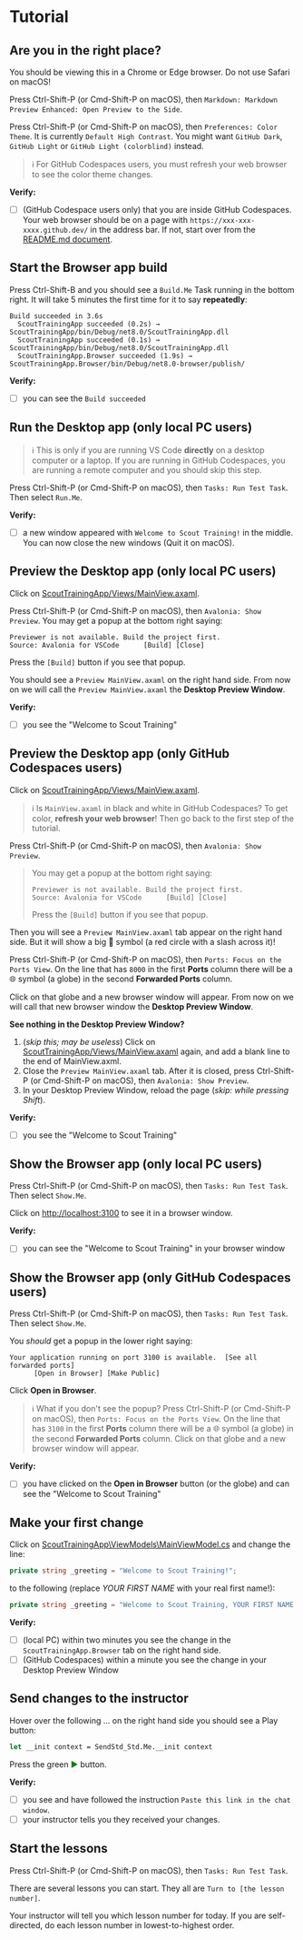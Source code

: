 # Tutorial

## Are you in the right place?

You should be viewing this in a Chrome or Edge browser. Do not use Safari on macOS!

Press Ctrl-Shift-P (or Cmd-Shift-P on macOS), then `Markdown: Markdown Preview Enhanced: Open Preview to the Side`.

Press Ctrl-Shift-P (or Cmd-Shift-P on macOS), then `Preferences: Color Theme`. It is currently `Default High Contrast`. You might want `GitHub Dark`, `GitHub Light` or `GitHub Light (colorblind)` instead.

> ℹ️ For GitHub Codespaces users, you must refresh your web browser to see the color theme changes.

**Verify:**

- [ ] (GitHub Codespace users only) that you are inside GitHub Codespaces. Your web browser should be on a page with `https://xxx-xxx-xxxx.github.dev/` in the address bar. If not, start over from the [README.md document](../README.md).

## Start the Browser app build

Press Ctrl-Shift-B and you should see a `Build.Me` Task running in the bottom right. It will take 5 minutes the first time for it to say **repeatedly**:

```text
Build succeeded in 3.6s
  ScoutTrainingApp succeeded (0.2s) → ScoutTrainingApp/bin/Debug/net8.0/ScoutTrainingApp.dll
  ScoutTrainingApp succeeded (0.1s) → ScoutTrainingApp/bin/Debug/net8.0/ScoutTrainingApp.dll
  ScoutTrainingApp.Browser succeeded (1.9s) → ScoutTrainingApp.Browser/bin/Debug/net8.0-browser/publish/
```

**Verify:**

- [ ] you can see the `Build succeeded`

## Run the Desktop app (only local PC users)

> ℹ️ This is only if you are running VS Code **directly** on a desktop computer or a laptop. If you are running in GitHub Codespaces, you are running a remote computer and you should skip this step.

Press Ctrl-Shift-P (or Cmd-Shift-P on macOS), then `Tasks: Run Test Task`. Then select `Run.Me`.

**Verify:**

- [ ] a new window appeared with `Welcome to Scout Training!` in the middle. You can now close the new windows (Quit it on macOS).

## Preview the Desktop app (only local PC users)

Click on [ScoutTrainingApp/Views/MainView.axaml](../ScoutTrainingApp/Views/MainView.axaml).

Press Ctrl-Shift-P (or Cmd-Shift-P on macOS), then `Avalonia: Show Preview`.
You may get a popup at the bottom right saying:

```text
Previewer is not available. Build the project first.
Source: Avalonia for VSCode      [Build] [Close]
```

Press the `[Build]` button if you see that popup.

You should see a `Preview MainView.axaml` on the right hand side. From now on we will call the `Preview MainView.axaml` the **Desktop Preview Window**.

**Verify:**

- [ ] you see the "Welcome to Scout Training"

## Preview the Desktop app (only GitHub Codespaces users)

Click on [ScoutTrainingApp/Views/MainView.axaml](../ScoutTrainingApp/Views/MainView.axaml).

> ℹ️ Is `MainView.axaml` in black and white in GitHub Codespaces? To get color, **refresh your web browser**! Then go back to the first step of the tutorial.

Press Ctrl-Shift-P (or Cmd-Shift-P on macOS), then `Avalonia: Show Preview`.

> You may get a popup at the bottom right saying:
>
> ```text
> Previewer is not available. Build the project first.
> Source: Avalonia for VSCode      [Build] [Close]
> ```
>
> Press the `[Build]` button if you see that popup.

Then you will see a `Preview MainView.axaml` tab
appear on the right hand side. But it will show a big 🚫 symbol (a red
circle with a slash across it)!

Press Ctrl-Shift-P (or Cmd-Shift-P on macOS), then `Ports: Focus on the Ports View`.
On the line that has `8000` in the first **Ports** column there will be a 🌐 symbol
(a globe) in the second **Forwarded Ports** column.

Click on that globe and a new browser window will appear. From now on we will call that new browser window the **Desktop Preview Window**.

**See nothing in the Desktop Preview Window?**

1. (*skip this; may be useless*) Click on [ScoutTrainingApp/Views/MainView.axaml](../ScoutTrainingApp/Views/MainView.axaml) again,
and add a blank line to the end of MainView.axml.
2. Close the `Preview MainView.axaml` tab. After it is closed, press Ctrl-Shift-P (or Cmd-Shift-P on macOS), then `Avalonia: Show Preview`.
3. In your Desktop Preview Window, reload the page (*skip: while pressing Shift*).

**Verify:**

- [ ] you see the "Welcome to Scout Training"

## Show the Browser app (only local PC users)

Press Ctrl-Shift-P (or Cmd-Shift-P on macOS), then `Tasks: Run Test Task`. Then select `Show.Me`.

Click on <http://localhost:3100> to see it in a browser window.

**Verify:**

- [ ] you can see the "Welcome to Scout Training" in your browser window

## Show the Browser app (only GitHub Codespaces users)

Press Ctrl-Shift-P (or Cmd-Shift-P on macOS), then `Tasks: Run Test Task`. Then select `Show.Me`.

You *should* get a popup in the lower right saying:

```text
Your application running on port 3100 is available.  [See all forwarded ports]
      [Open in Browser] [Make Public]
```

Click **Open in Browser**.

> ℹ️ What if you don't see the popup? Press Ctrl-Shift-P (or Cmd-Shift-P on macOS), then `Ports: Focus on the Ports View`. On the line that has `3100` in the first **Ports** column there will be a 🌐 symbol
(a globe) in the second **Forwarded Ports** column. Click on that globe and a new browser window will appear.

**Verify:**

- [ ] you have clicked on the **Open in Browser** button (or the globe) and can see the "Welcome to Scout Training"

## Make your first change

Click on [ScoutTrainingApp\ViewModels\MainViewModel.cs](../ScoutTrainingApp/ViewModels/MainViewModel.cs) and change the line:

```csharp
private string _greeting = "Welcome to Scout Training!";
```

to the following (replace *YOUR FIRST NAME* with your real first name!):

```csharp
private string _greeting = "Welcome to Scout Training, YOUR FIRST NAME!";
```

**Verify:**

- [ ] (local PC) within two minutes you see the change in the `ScoutTrainingApp.Browser` tab on the right hand side.
- [ ] (GitHub Codespaces) within a minute you see the change in your Desktop Preview Window

## Send changes to the instructor

Hover over the following ... on the right hand side you should see a Play button:

```ocaml {cmd="dk" args=["--project-dir", "..", "-s", "$input_file", "Run"]}
let __init context = SendStd_Std.Me.__init context
```

Press the green <span style="color: green">▶</span> button.

**Verify:**

- [ ] you see and have followed the instruction `Paste this link in the chat window`.
- [ ] your instructor tells you they received your changes.

## Start the lessons

Press Ctrl-Shift-P (or Cmd-Shift-P on macOS), then `Tasks: Run Test Task`.

There are several lessons you can start. They all are `Turn to [the lesson number]`.

Your instructor will tell you which lesson number for today. If you are self-directed, do each lesson number in lowest-to-highest order.
